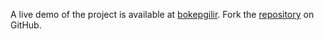 A live demo of the project is available at [bokepgilir](https://bokepgilir.pages.dev/).
Fork the [repository](https://github.com/jojtoview) on GitHub.